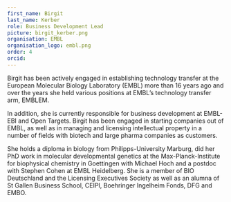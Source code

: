 ```yaml
---
first_name: Birgit
last_name: Kerber
role: Business Development Lead
picture: birgit_kerber.png
organisation: EMBL
organisation_logo: embl.png 
order: 4
orcid: 
---
```


Birgit has been actively engaged in establishing technology transfer at the European Molecular Biology Laboratory (EMBL) more than 16 years ago and over the years she held various positions at EMBL’s technology transfer arm, EMBLEM. 

In addition, she is currently responsible for business development at EMBL-EBI and Open Targets. Birgit has been engaged in starting companies out of EMBL, as well as in managing and licensing intellectual property in a number of fields with biotech and large pharma companies as customers. 

She holds a diploma in biology from Philipps-University Marburg, did her PhD work in molecular developmental genetics at the Max-Planck-Institute for biophysical chemistry in Goettingen with Michael Hoch and a postdoc with Stephen Cohen at EMBL Heidelberg. She is a member of BIO Deutschland and the Licensing Executives Society as well as an alumna of St Gallen Business School, CEIPI, Boehringer Ingelheim Fonds, DFG and EMBO.
